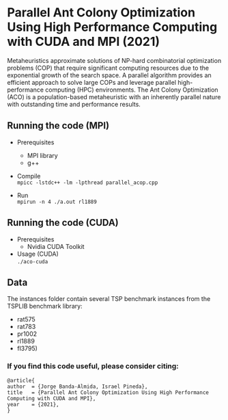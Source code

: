 # Parallel Ant Colony Optimization Using High Performance Computing with CUDA and MPI (2021)

Metaheuristics approximate solutions of NP-hard combinatorial optimization problems (COP) that require significant computing resources due to the exponential growth of the search space. A parallel algorithm provides an efficient approach to solve large COPs and leverage parallel high-performance computing (HPC) environments. The Ant Colony Optimization (ACO) is a population-based metaheuristic with an inherently parallel nature with outstanding time and performance results. 

## Running the code (MPI)
- Prerequisites 
  - MPI library
  - g++

- Compile <br>
`
mpicc -lstdc++ -lm -lpthread parallel_acop.cpp
`
- Run <br>
`
mpirun -n 4 ./a.out rl1889
`
## Running the code (CUDA)
- Prerequisites 
  - Nvidia CUDA Toolkit
- Usage (CUDA) <br>
`
./aco-cuda
`

## Data
The instances folder contain several TSP benchmark instances from the TSPLIB benchmark library:
- rat575
- rat783
- pr1002
- rl1889
- fl3795)


### If you find this code useful, please consider citing:

  ```
  @article{ 
  author  = {Jorge Banda-Almida, Israel Pineda},
  title   = {Parallel Ant Colony Optimization Using High Performance Computing with CUDA and MPI},
  year    = {2021},
  }
